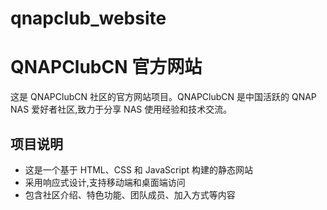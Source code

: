 # qnapclub_website
# QNAPClubCN 官方网站

这是 QNAPClubCN 社区的官方网站项目。QNAPClubCN 是中国活跃的 QNAP NAS 爱好者社区,致力于分享 NAS 使用经验和技术交流。

## 项目说明

- 这是一个基于 HTML、CSS 和 JavaScript 构建的静态网站
- 采用响应式设计,支持移动端和桌面端访问
- 包含社区介绍、特色功能、团队成员、加入方式等内容

